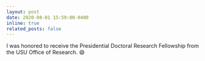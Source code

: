 ```yaml
---
layout: post
date: 2020-08-01 15:59:00-0400
inline: true
related_posts: false
---
```


I was honored to receive the Presidential Doctoral Research Fellowship from the USU Office of Research. :smile: